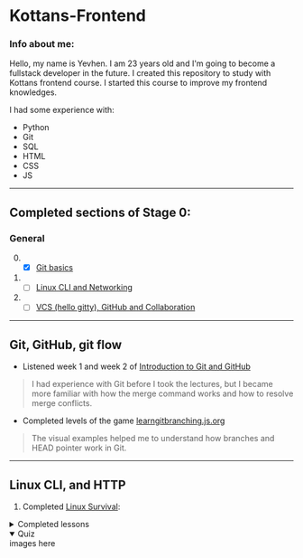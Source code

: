 # **Kottans-Frontend**

### Info about me:

Hello, my name is Yevhen. I am 23 years old and I'm going to become a fullstack developer in the future.
I created this repository to study with Kottans frontend course. I started this course to improve my frontend knowledges.

I had some experience with:
- Python
- Git
- SQL
- HTML
- CSS
- JS
---
## **Completed sections of Stage 0:**
### General
0. - [x] [Git basics](https://github.com/kottans/frontend/blob/2022_UA/tasks/git-intro.md)
1. - [ ] [Linux CLI and Networking](https://github.com/kottans/frontend/blob/2022_UA/tasks/linux-cli-http.md)
2. - [ ] [VCS (hello gitty), GitHub and Collaboration](https://github.com/kottans/frontend/blob/2022_UA/tasks/git-collaboration.md)

---

## **Git, GitHub, git flow**
- Listened week 1 and week 2 of [Introduction to Git and GitHub](https://www.coursera.org/learn/introduction-git-github)
> I had experience with Git before I took the lectures, but I became more familiar with how the merge command works and how to resolve merge conflicts.

- Completed levels of the game [learngitbranching.js.org](https://learngitbranching.js.org/)
> The visual examples helped me to understand how branches and HEAD pointer work in Git.
---

## Linux CLI, and HTTP
1. Completed [Linux Survival](https://linuxsurvival.com/):
<details>
<summary>Completed lessons</summary>
images here
</details>
<details open>
<summary>Quiz</summary>
images here
</details>
